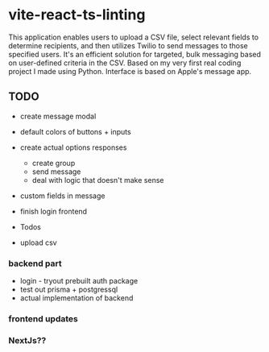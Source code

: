 # vite-react-ts-linting

This application enables users to upload a CSV file, select relevant fields to determine recipients, and then utilizes Twilio to send messages to those specified users. It's an efficient solution for targeted, bulk messaging based on user-defined criteria in the CSV. Based on my very first real coding project I made using Python. Interface is based on Apple's message app.

## TODO

- create message modal

- default colors of buttons + inputs

- create actual options responses

  - create group
  - send message
  - deal with logic that doesn't make sense

- custom fields in message

- finish login frontend
- Todos

- upload csv

### backend part

- login - tryout prebuilt auth package
- test out prisma + postgressql
- actual implementation of backend

### frontend updates

### NextJs??
